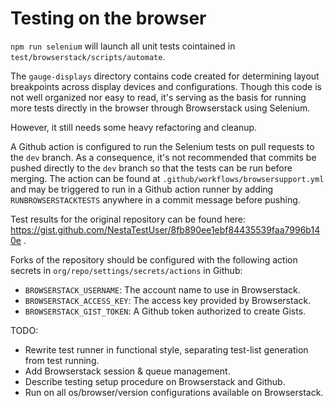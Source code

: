 # Testing on the browser

`npm run selenium` will launch all unit tests cointained in 
`test/browserstack/scripts/automate`.

The `gauge-displays` directory contains code created for determining layout
breakpoints across display devices and configurations. Though this code is not 
well organized nor easy to read, it's serving as the basis for running more 
tests directly in the browser through Browserstack using Selenium.

However, it still needs some heavy refactoring and cleanup.

A Github action is configured to run the Selenium tests on pull requests to the
`dev` branch. As a consequence, it's not recommended that commits be pushed
directly to the `dev` branch so that the tests can be run before merging. The
action can be found at `.github/workflows/browsersupport.yml` and may be
triggered to run in a Github action runner by adding `RUNBROWSERSTACKTESTS`
anywhere in a commit message before pushing.

Test results for the original repository can be found here:
https://gist.github.com/NestaTestUser/8fb890ee1ebf84435539faa7996b140e .

Forks of the repository should be configured with the following action secrets
in `org/repo/settings/secrets/actions` in Github:

 * `BROWSERSTACK_USERNAME`: The account name to use in Browserstack.
 * `BROWSERSTACK_ACCESS_KEY`: The access key provided by Browserstack.
 * `BROWSERSTACK_GIST_TOKEN`: A Github token authorized to create Gists.

TODO:

 * Rewrite test runner in functional style, separating test-list generation from 
   test running.
 * Add Browserstack session & queue management.
 * Describe testing setup procedure on Browserstack and Github.
 * Run on all os/browser/version configurations available on Browserstack.
